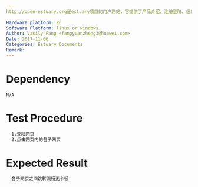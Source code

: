 ```yaml
---
http://open-estuary.org是estuary项目的门户网站，它提供了产品介绍、注册登陆、信息查询、咨询订阅、搭建ARM64平台所需firmware的下载等服务。本用例是为了验证网页流畅性。
 
Hardware platform: PC  
Software Platform: linux or windows 
Author: Vasily Fang <fangyuanzheng3@huawei.com>  
Date: 2017-11-06
Categories: Estuary Documents  
Remark:
---
```


# Dependency
```
N/A
```

# Test Procedure
```bash
  1.登陆网页
  2.点击网页内的各子网页
```

# Expected Result
```bash
  各子网页之间跳转流畅无卡顿
```
